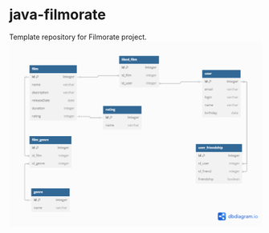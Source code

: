# java-filmorate
Template repository for Filmorate project.
![ER-diagram](https://github.com/GreshnovIlya/java-filmorate/blob/main/ER.png)
